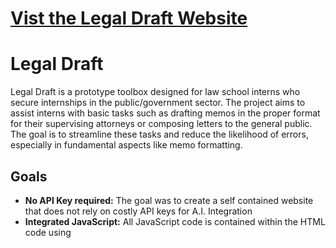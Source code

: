 # [Vist the Legal Draft Website](https://hhachem001.github.io/Legal_Tech/LandingPage.html)

# Legal Draft

Legal Draft is a prototype toolbox designed for law school interns who secure internships in the public/government sector. The project aims to assist interns with basic tasks such as drafting memos in the proper format for their supervising attorneys or composing letters to the general public. The goal is to streamline these tasks and reduce the likelihood of errors, especially in fundamental aspects like memo formatting.

## Goals

- **No API Key required:** The goal was to create a self contained website that does not rely on costly API keys for A.I. Integration
- **Integrated JavaScript:** All JavaScript code is contained within the HTML code using <script> tags to simply file management
- **All code is client-side:** The features listed below do not rely on server-side processing. You can download this project and run it locally on your computer
  
## Features

- **Document Drafting:** Legal Draft helps interns draft memos and letters in the correct format for legal communication.
  
- **AI Assistant:** The project includes an AI assistant to provide guidance and support in legal document creation.
  
- **AI Contract Evaluation Tools:** Legal Draft features AI tools for evaluating contracts, providing interns with valuable insights.

- **Inspiration from Docassemble:** Legal Draft draws inspiration from [Suffolk University Law School's Docassemble, developed by the Legal Innovation & Technology Lab](https://suffolklitlab.org/portfolio/).

- **Under Construction:** Additional features are still under development, including a database search feature to enhance the tool's capabilities.

## Technologies Used

- **AI Utilization:** The project leverages the [Transformer.js AI library](https://github.com/xenova/transformers.js) for AI functionality, enhancing the user experience.

- **Document Generation:** Legal Draft utilizes the [DOCXTemplater library](https://github.com/open-xml-templating/docxtemplater) for document generation, ensuring efficient and accurate document creation.

## Current Known Issues in Legal Draft Beta v11.023A

- Downloading the A.I. Model causes the page to stutter / freeze
- ~~Page does not display loading status while A.I. is generating a response. User may be led to believe page is frozen while it is in fact generating a response~~ Fixed by adding a loading mechanism / visual feedback
- ~~Document generator may occasionally place "undefined" in document text instead of users text.~~ Fixed
- Tokenizer feature in the experimental contract summarizer does not properly re-assemble the generated output causing some words to be cut off.

## Acknowledgments

- **Creator:** The Legal Draft website and the Legal Draft A.I. Bot Frontend was designed and created by Hashim Hachem.

- **Assistance:** Special thanks to GitHub Copilot for their assistance in the development process.
